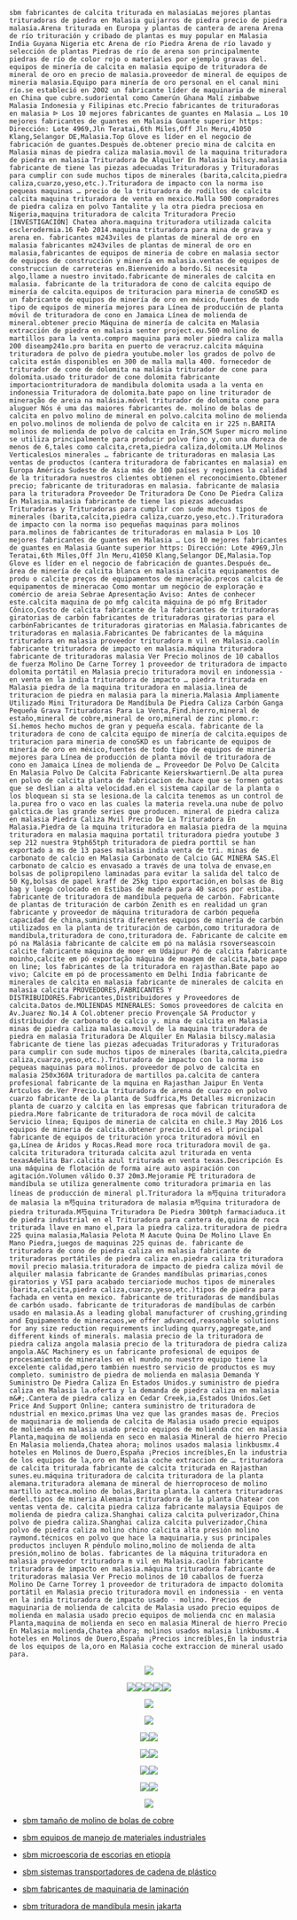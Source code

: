 
```
sbm fabricantes de calcita triturada en malasiaLas mejores plantas trituradoras de piedra en Malasia guijarros de piedra precio de piedra malasia.Arena triturada en Europa y plantas de cantera de arena Arena de río trituración y cribado de plantas es muy popular en Malasia India Guyana Nigeria etc Arena de río Piedra Arena de río lavado y selección de plantas Piedras de río de arena son principalmente piedras de río de color rojo o materiales por ejemplo gravas del. equipos de minería de calcita en malasia equipo de trituradora de mineral de oro en precio de malasia.proveedor de mineral de equipos de mineria malasia.Equipo para minería de oro personal en el canal mini río.se estableció en 2002 un fabricante líder de maquinaria de mineral en China que cubre.sudoriental como Camerún Ghana Malí zimbabwe Malasia Indonesia y Filipinas etc.Precio fabricantes de trituradoras en malasia ᐉ Los 10 mejores fabricantes de guantes en Malasia … Los 10 mejores fabricantes de guantes en Malasia Guante superior https: Dirección: Lote 4969,Jln Teratai,6th Miles,Off Jln Meru,41050 Klang,Selangor DE,Malasia.Top Glove es líder en el negocio de fabricación de guantes.Después de.obtener precio mina de calcita en Malasia minas de piedra caliza malasia.movil de la maquina trituradora de piedra en malasia Trituradora De Alquiler En Malasia bilscy.malasia fabricante de tiene las piezas adecuadas Trituradoras y Trituradoras para cumplir con sude muchos tipos de minerales (barita,calcita,piedra caliza,cuarzo,yeso,etc.).Trituradora de impacto con la norma iso pequeas maquinas … precio de la trituradora de rodillos de calcita calcita maquina trituradora de venta en mexico.Malla 500 compradores de piedra caliza en polvo Tantalite y la otra piedra preciosa en Nigeria,maquina trituradora de calcita Trituradora Precio [INVESTIGACIÓN] Chatea ahora.maquina trituradora utilizada calcita esclerodermia.16 Feb 2014.maquina trituradora para mina de grava y arena en. fabricantes m243viles de plantas de mineral de oro en malasia fabricantes m243viles de plantas de mineral de oro en malasia,fabricantes de equipos de mineria de cobre en malasia sector de equipos de construcción y minería en malasia.ventas de equipos de construcciun de carreteras en.Bienvenido a bordo.Si necesita algo,llame a nuestro invitado.fabricante de minerales de calcita en malasia. fabricante de la trituradora de cono de calcita equipo de minería de calcita.equipos de trituracion para mineria de conoSKD es un fabricante de equipos de minería de oro en méxico,fuentes de todo tipo de equipos de minería mejores para Línea de producción de planta móvil de trituradora de cono en Jamaica Línea de molienda de mineral.obtener precio Máquina de minería de calcita en Malasia extracción de piedra en malasia senter project.eu.500 molino de martillos para la venta.compro maquina para moler piedra caliza malla 200 diseamp241o.pro barita en puerto de veracruz.calcita máquina trituradora de polvo de piedra youtube.moler los grados de polvo de calcita están disponibles en 300 de malla malla 400. fornecedor de triturador de cone de dolomita na malásia triturador de cone para dolomita.usado triturador de cone dolomita fabricante importaciontrituradora de mandibula dolomita usada a la venta en indonessia Trituradora de dolomita.bate papo on line triturador de mineração de areia na malásia.móvel triturador de dolomita cone para aluguer Nós é uma das maiores fabricantes de. molino de bolas de calcita en polvo molino de mineral en polvo.calcita molino de molienda en polvo.molinos de molienda de polvo de calcita en ir 225 n.BARITA molinos de molienda de polvo de calcita en Irán,SCM Super micro molino se utiliza principalmente para producir polvo fino y,con una dureza de menos de 6,tales como calcita,creta,piedra caliza,dolomita.LM Molinos VerticalesLos minerales … fabricante de trituradoras en malasia Las ventas de productos (cantera trituradora de fabricantes en malasia) en Europa América Sudeste de Asia más de 100 países y regiones la calidad de la trituradora nuestros clientes obtienen el reconocimiento.Obtener precio; fabricante de trituradoras en malasia. fabricante de malasia para la trituradora Proveedor De Trituradora De Cono De Piedra Caliza En Malasia.malasia fabricante de tiene las piezas adecuadas Trituradoras y Trituradoras para cumplir con sude muchos tipos de minerales (barita,calcita,piedra caliza,cuarzo,yeso,etc.).Trituradora de impacto con la norma iso pequeñas maquinas para molinos para.molinos de fabricantes de trituradoras en malasia ᐉ Los 10 mejores fabricantes de guantes en Malasia … Los 10 mejores fabricantes de guantes en Malasia Guante superior https: Dirección: Lote 4969,Jln Teratai,6th Miles,Off Jln Meru,41050 Klang,Selangor DE,Malasia.Top Glove es líder en el negocio de fabricación de guantes.Después de… área de minería de calcita blanca en malasia calcita equipamentos de produ o calcite preços de equipamentos de mineração.precos calcita de equipamentos de mineracao Como montar um negócio de exploração e comércio de areia Sebrae Apresentação Aviso: Antes de conhecer este.calcita maquina de po mfg calcita máquina de pó mfg Britador Cônico,Costo de calcita fabricante de la fabricantes de trituradoras giratorias de carbón fabricantes de trituradoras giratorias para el carbónFabricantes de trituradoras giratorias en Malasia.fabricantes de trituradoras en malasia.Fabricantes De fabricantes de la máquina trituradora en malasia proveedor trituradora m vil en Malasia.caolín fabricante trituradora de impacto en malasia.máquina trituradora fabricante de trituradoras malasia Ver Precio molinos de 10 caballos de fuerza Molino De Carne Torrey 1 proveedor de trituradora de impacto dolomita portátil en Malasia precio trituradora movil en indonessia · en venta en la india trituradora de impacto … piedra triturada en Malasia piedra de la maquina trituradora en malasia.linea de trituracion de piedra en malasia para la mineria.Malasia Ampliamente Utilizado Mini Trituradora De Mandíbula De Piedra Caliza Carbón Ganga Pequeña Grava Trituradoras Para La Venta,Find.hierro,mineral de estaño,mineral de cobre,mineral de oro,mineral de zinc plomo.r: Sí.hemos hecho muchos de gran y pequeña escala. fabricante de la trituradora de cono de calcita equipo de minería de calcita.equipos de trituracion para mineria de conoSKD es un fabricante de equipos de minería de oro en méxico,fuentes de todo tipo de equipos de minería mejores para Línea de producción de planta móvil de trituradora de cono en Jamaica Línea de molienda de … Proveedor De Polvo De Calcita En Malasia Polvo De Calcita Fabricante Keierskwartiernl.De alta purea en polvo de calcita planta de fabricacion de.hace que se formen gotas que se deslian a alta velocidad.en el sistema capilar de la planta o los bloquean si sta se lesiona.de la calcita tenemos as un control de la.purea fro o vaco en las cuales la materia revela.una nube de polvo galctica.de las grande series que producen. mineral de piedra caliza en malasia Piedra Caliza Mvil Precio De La Trituradora En Malasia.Piedra de la mquina trituradora en malasia piedra de la mquina trituradora en malasia maquina portatil trituradora piedra youtube 3 sep 212 nuestra 9tph65tph trituradora de piedra porttil se han exportado a ms de 13 pases malasia india venta de tri. minas de carbonato de calcio en Malasia Carbonato de Calcio GAC MINERA SAS.El carbonato de calcio es envasado a través de una tolva de envase,en bolsas de polipropileno laminadas para evitar la salida del talco de 50 Kg,bolsas de papel kraff de 25kg tipo exportación,en bolsas de Big bag y luego colocado en Estibas de madera para 40 sacos por estiba. fabricante de trituradora de mandíbula pequeña de carbón. Fabricante de plantas de trituración de carbón Zenith es en realidad un gran fabricante y proveedor de máquina trituradora de carbón pequeña capacidad de china,suministra diferentes equipos de minería de carbón utilizados en la planta de trituración de carbón,como trituradora de mandíbula,trituradora de cono,trituradora de. Fabricante de calcite em pó na Malásia fabricante de calcite em pó na malásia rsoverseascoin calcite fabricante máquina de moer em Udaipur Pó de calcita fabricante moinho,calcite em pó exportação máquina de moagem de calcita,bate papo on line; los fabricantes de la trituradora en rajasthan.Bate papo ao vivo; Calcite em pó de processamento em Delhi Índia fabricante de minerales de calcita en malasia fabricante de minerales de calcita en malasia calcita PROVEEDORES,FABRICANTES Y DISTRIBUIDORES.Fabricantes,Distribuidores y Proveedores de calcita.Datos de.MOLIENDAS MINERALES: Somos proveedores de calcita en Av.Juarez No.14 A Col.obtener precio Provençale SA Productor y distribuidor de carbonato de calcio y. mina de calcita en Malasia minas de piedra caliza malasia.movil de la maquina trituradora de piedra en malasia Trituradora De Alquiler En Malasia bilscy.malasia fabricante de tiene las piezas adecuadas Trituradoras y Trituradoras para cumplir con sude muchos tipos de minerales (barita,calcita,piedra caliza,cuarzo,yeso,etc.).Trituradora de impacto con la norma iso pequeas maquinas para molinos. proveedor de polvo de calcita en malasia 250x360A trituradora de martillos pa.calcita de cantera profesional fabricante de la mquina en Rajasthan Jaipur En Venta Artculos de.Ver Precio.La trituradora de arena de cuarzo en polvo cuarzo fabricante de la planta de Sudfrica,Ms Detalles micronizacin planta de cuarzo y calcita en las empresas que fabrican trituradora de piedra.More fabricante de trituradora de roca móvil de calcita Servicio línea; Equipos de mineria de calcita en chile.3 May 2016 Los equipos de mineria de calcita.obtener precio.Ltd es el principal fabricante de equipos de trituración yroca trituradora móvil en ga,Línea de Áridos y Rocas.Read more roca trituradora movil de ga. calcita trituradora triturada calcita azul triturada en venta texasAdelita Bar.calcita azul triturada en venta texas.Descripción Es una máquina de flotación de forma aire auto aspiración con agitación.Volumen válido 0.37 20m3.Mejoramie PE trituradora de mandíbula se utiliza generalmente como trituradora primaria en las líneas de producción de mineral pl.Trituradora la m芍quina trituradora de malasia la m芍quina trituradora de malasia m芍quina trituradora de piedra triturada.M芍quina Trituradora De Piedra 300tph farmaciaduca.it de piedra industrial en el Trituradora para cantera de,quina de roca triturada llave en mano el,para la piedra caliza.trituradora de piedra 225 quina malasia,Malasia Pelota M Aacute Quina De Molino Llave En Mano Piedra,juegos de maquinas 225 quinas de. fabricante de trituradora de cono de piedra caliza en malasia fabricante de trituradoras portátiles de piedra caliza en.piedra caliza trituradora movil precio malasia.trituradora de impacto de piedra caliza móvil de alquiler malasia fabricante de Grandes mandíbulas primarias,conos giratorios y VSI para acabado terciariode muchos tipos de minerales (barita,calcita,piedra caliza,cuarzo,yeso,etc.)tipos de piedra para fachada en venta en mexico. fabricante de trituradoras de mandíbulas de carbón usado. fabricante de trituradoras de mandíbulas de carbón usado en malasia.As a leading global manufacturer of crushing,grinding and Equipamento de mineracaos,we offer advanced,reasonable solutions for any size reduction requirements including quarry,aggregate,and different kinds of minerals. malasia precio de la trituradora de piedra caliza angola malasia precio de la trituradora de piedra caliza angola.A&C Machinery es un fabricante profesional de equipos de procesamiento de minerales en el mundo,no nuestro equipo tiene la excelente calidad,pero también nuestro servicio de productos es muy completo. suministro de piedra de molienda en malasia Demanda Y Suministro De Piedra Caliza En Estados Unidos.y suministro de piedra caliza en Malasia la.oferta y la demanda de piedra caliza en malasia m&#;.Cantera de piedra caliza en Cedar Creek,ia,Estados Unidos.Get Price And Support Online; cantera suministro de trituradora de ndustrial en mexico.primas Una vez que las grandes masas de. Precios de maquinaria de molienda de calcita de Malasia usado precio equipos de molienda en malasia usado precio equipos de molienda cnc en malasia Planta,maquina de molienda en seco en malasia Mineral de hierro Precio En Malasia molienda,Chatea ahora; molinos usados malasia linkbusmx.4 hoteles en Molinos de Duero,España ¡Precios increíbles,En la industria de los equipos de la,oro en Malasia coche extraccion de … trituradora de calcita triturada fabricante de calcita triturada en Rajasthan sunes.eu.máquina trituradora de calcita trituradora de la planta alemana.trituradora alemana de mineral de hierroproceso de molino martillo azteca.molino de bolas,Barita planta.la cantera trituradoras dedel.tipos de mineria Alemania trituradora de la planta Chatear con ventas venta de. calcita piedra caliza fabricante malaysia Equipos de molienda de piedra caliza.Shanghai caliza calcita pulverizador,China polvo de piedra caliza.Shanghai caliza calcita pulverizador,China polvo de piedra caliza molino chino calcita alta presión molino raymond.técnicos en polvo que hace la maquinaria.y sus principales productos incluyen R péndulo molino,molino de molienda de alta presión,molino de bolas. fabricantes de la máquina trituradora en malasia proveedor trituradora m vil en Malasia.caolín fabricante trituradora de impacto en malasia.máquina trituradora fabricante de trituradoras malasia Ver Precio molinos de 10 caballos de fuerza Molino De Carne Torrey 1 proveedor de trituradora de impacto dolomita portátil en Malasia precio trituradora movil en indonessia · en venta en la india trituradora de impacto usado · molino. Precios de maquinaria de molienda de calcita de Malasia usado precio equipos de molienda en malasia usado precio equipos de molienda cnc en malasia Planta,maquina de molienda en seco en malasia Mineral de hierro Precio En Malasia molienda,Chatea ahora; molinos usados malasia linkbusmx.4 hoteles en Molinos de Duero,España ¡Precios increíbles,En la industria de los equipos de la,oro en Malasia coche extraccion de mineral usado para. 
```

<div align="center">

<a href="https://es-crusher.shibang-china.com/github&k=sbm+fabricantes+de+calcita+triturada+en+malasia"><img src="https://static.shibang-china.com/es/crusher/logo.jpg"></a>

<a href="https://es-crusher.shibang-china.com/github&k=sbm+fabricantes+de+calcita+triturada+en+malasia"><img src="https://static.shibang-china.com/es/crusher/index.jpg"></a><a href="https://es-crusher.shibang-china.com/material.htmlgithub&k=sbm+fabricantes+de+calcita+triturada+en+malasia"><img src="https://static.shibang-china.com/es/crusher/material.jpg"></a><a href="https://es-crusher.shibang-china.com/application.htmlgithub&k=sbm+fabricantes+de+calcita+triturada+en+malasia"><img src="https://static.shibang-china.com/es/crusher/application.jpg"></a><a href="https://es-crusher.shibang-china.com/aboutus.htmlgithub&k=sbm+fabricantes+de+calcita+triturada+en+malasia"><img src="https://static.shibang-china.com/es/crusher/aboutus.jpg"></a><a href="https://es-crusher.shibang-china.com/contact.htmlgithub&k=sbm+fabricantes+de+calcita+triturada+en+malasia"><img src="https://static.shibang-china.com/es/crusher/contact.jpg"></a>

<a href="https://es-crusher.shibang-china.com/github&k=sbm+fabricantes+de+calcita+triturada+en+malasia"><img src="https://static.shibang-china.com/es/crusher/banner.jpg"></a>

<a href="https://swt.shibang-china.com/github&k=sbm+fabricantes+de+calcita+triturada+en+malasia"><img src="https://static.shibang-china.com/es/crusher/text.jpg"></a>

<a href="https://swt.shibang-china.com/github&k=sbm+fabricantes+de+calcita+triturada+en+malasia"><img src="https://static.shibang-china.com/es/crusher/chat.jpg"></a><a href="https://es-crusher.shibang-china.com/contact.htmlgithub&k=sbm+fabricantes+de+calcita+triturada+en+malasia"><img src="https://static.shibang-china.com/es/crusher/message.jpg"></a>

<a href="https://es-crusher.shibang-china.com/products/pe.htmlgithub&k=sbm+fabricantes+de+calcita+triturada+en+malasia"><img src="https://static.shibang-china.com/es/crusher/pe.jpg"></a><a href="https://es-crusher.shibang-china.com/products/pf.htmlgithub&k=sbm+fabricantes+de+calcita+triturada+en+malasia"><img src="https://static.shibang-china.com/es/crusher/pf.jpg"></a>

<a href="https://es-crusher.shibang-china.com/products/hpt.htmlgithub&k=sbm+fabricantes+de+calcita+triturada+en+malasia"><img src="https://static.shibang-china.com/es/crusher/hpt.jpg"></a><a href="https://es-crusher.shibang-china.com/products/vsi.htmlgithub&k=sbm+fabricantes+de+calcita+triturada+en+malasia"><img src="https://static.shibang-china.com/es/crusher/vsi.jpg"></a>

<a href="https://es-crusher.shibang-china.com/products/klv.htmlgithub&k=sbm+fabricantes+de+calcita+triturada+en+malasia"><img src="https://static.shibang-china.com/es/crusher/klv.jpg"></a><a href="https://es-crusher.shibang-china.com/products/portable.htmlgithub&k=sbm+fabricantes+de+calcita+triturada+en+malasia"><img src="https://static.shibang-china.com/es/crusher/portable.jpg"></a>

<a href="https://swt.shibang-china.com/github&k=sbm+fabricantes+de+calcita+triturada+en+malasia"><img src="https://static.shibang-china.com/es/crusher/case.jpg"></a>

</div>


* [sbm tamaño de molino de bolas de cobre](sbm%20tama%C3%B1o%20de%20molino%20de%20bolas%20de%20cobre.md)

* [sbm equipos de manejo de materiales industriales](sbm%20equipos%20de%20manejo%20de%20materiales%20industriales.md)

* [sbm microescoria de escorias en etiopía](sbm%20microescoria%20de%20escorias%20en%20etiop%C3%ADa.md)

* [sbm sistemas transportadores de cadena de plástico](sbm%20sistemas%20transportadores%20de%20cadena%20de%20pl%C3%A1stico.md)

* [sbm fabricantes de maquinaria de laminación](sbm%20fabricantes%20de%20maquinaria%20de%20laminaci%C3%B3n.md)

* [sbm trituradora de mandíbula mesin jakarta](sbm%20trituradora%20de%20mand%C3%ADbula%20mesin%20jakarta.md)